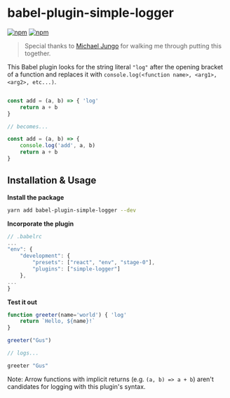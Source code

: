 
# babel-plugin-simple-logger

[![npm](https://img.shields.io/npm/dt/babel-plugin-simple-logger.svg?style=flat-square)](https://www.npmjs.com/package/babel-plugin-simple-logger)
[![npm](https://img.shields.io/npm/v/babel-plugin-simple-logger.svg?style=flat-square)](https://www.npmjs.com/package/babel-plugin-simple-logger)

> Special thanks to [Michael Jungo](https://github.com/jungomi) for walking me through putting this together.

This Babel plugin looks for the string literal `"log"` after the opening bracket of a function and replaces it with `console.log(<function name>, <arg1>, <arg2>, etc...)`.

```js

const add = (a, b) => { 'log'
	return a + b
}

// becomes...

const add = (a, b) => {
	console.log('add', a, b)
	return a + b
}

```

## Installation & Usage

**Install the package**

```bash
yarn add babel-plugin-simple-logger --dev
```

**Incorporate the plugin**

```js
// .babelrc
...
"env": {
	"development": {
		"presets": ["react", "env", "stage-0"],
		"plugins": ["simple-logger"]
	},
...
}
```

**Test it out**

```js
function greeter(name='world') { 'log'
	return `Hello, ${name}!`
}

greeter("Gus")

// logs...

greeter "Gus"
```

Note: Arrow functions with implicit returns (e.g. `(a, b) => a + b`) aren't candidates for logging with this plugin's syntax.
